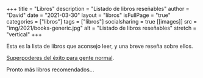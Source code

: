 +++
title = "Libros"
description = "Listado de libros reseñables"
author = "David"
date = "2021-03-30"
layout = "libros"
isFullPage = "true"
categories = ["libros"]
tags = ["libros"]
socialsharing = true
[[images]]
  src = "img/2021/books-generic.jpg"
  alt = "Listado de libros reseñables"
  stretch = "vertical"
+++

Esta es la lista de libros que aconsejo leer, y una breve reseña sobre ellos.


[Superpoderes del éxito para gente normal](../../blog/superpoderes_del_exito).

Pronto más libros recomendados... 
</br>
